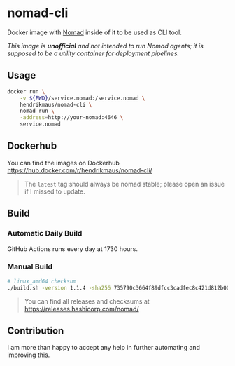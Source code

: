 # nomad-cli
Docker image with [Nomad](https://github.com/hashicorp/nomad) inside of it to be used as CLI tool.

*This image is **unofficial** and not intended to run Nomad agents; it is supposed to be a utility container for deployment pipelines.*

## Usage

```bash
docker run \
    -v ${PWD}/service.nomad:/service.nomad \
    hendrikmaus/nomad-cli \
    nomad run \
    -address=http://your-nomad:4646 \
    service.nomad
```

## Dockerhub
You can find the images on Dockerhub https://hub.docker.com/r/hendrikmaus/nomad-cli/

> The `latest` tag should always be nomad stable; please open an issue if I missed to update.

## Build

### Automatic Daily Build
GitHub Actions runs every day at 1730 hours.

### Manual Build

```bash
# linux_amd64 checksum
./build.sh -version 1.1.4 -sha256 735790c3664f89dfcc3cadfec8c421d812b00516425ca5aa186b58b82c6f3e1f
```

> You can find all releases and checksums at https://releases.hashicorp.com/nomad/

## Contribution

I am more than happy to accept any help in further automating and improving this.
